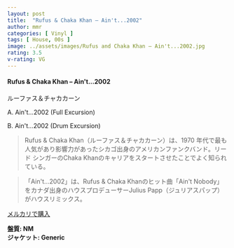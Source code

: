 ```yaml
---
layout: post
title:  "Rufus & Chaka Khan – Ain't...2002"
author: mmr
categories: [ Vinyl ]
tags: [ House, 00s ]
image: ../assets/images/Rufus and Chaka Khan – Ain't...2002.jpg
rating: 3.5
v-rating: VG
---
```


#### Rufus & Chaka Khan – Ain't...2002

ルーファス＆チャカカーン

A. Ain't...2002 (Full Excursion)

B. Ain't...2002 (Drum Excursion)

> Rufus & Chaka Khan（ルーファス＆チャカカーン）は、1970 年代で最も人気があり影響力があったシカゴ出身のアメリカンファンクバンド。リード シンガーのChaka Khanのキャリアをスタートさせたことでよく知られている。

> 「Ain't...2002」は、Rufus & Chaka Khanのヒット曲「Ain't Nobody」をカナダ出身のハウスプロデューサーJulius Papp（ジュリアスパップ）がハウスリミックス。


[メルカリで購入](https://jp.mercari.com/item/m18858735619)

<div class="mt-4 mb-4 d-flex align-items-center">
<strong class="mr-1">盤質: NM</strong>
</div>
<div class="mt-4 mb-4 d-flex align-items-center">
<strong class="mr-1">ジャケット: Generic</strong>
</div>
